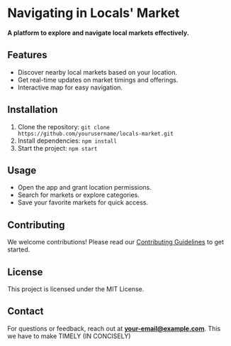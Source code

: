 # Navigating in Locals' Market

**A platform to explore and navigate local markets effectively.**

## Features
- Discover nearby local markets based on your location.
- Get real-time updates on market timings and offerings.
- Interactive map for easy navigation.

## Installation
1. Clone the repository: `git clone https://github.com/yourusername/locals-market.git`
2. Install dependencies: `npm install`
3. Start the project: `npm start`

## Usage
- Open the app and grant location permissions.
- Search for markets or explore categories.
- Save your favorite markets for quick access.

## Contributing
We welcome contributions! Please read our [Contributing Guidelines](CONTRIBUTING.md) to get started.

## License
This project is licensed under the MIT License.

## Contact
For questions or feedback, reach out at **your-email@example.com**.
This we have to make TIMELY (IN CONCISELY)